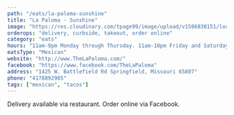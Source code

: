 ```yaml
---
path: "/eats/la-paloma-sunshine"
title: "La Paloma - Sunshine"
image: "https://res.cloudinary.com/tpage99/image/upload/v1586830151/local417eats/local417eatslogo.png"
orderops: "delivery, curbside, takeout, order online"
category: "eats"
hours: "11am-9pm Monday through Thursday. 11am-10pm Friday and Saturday. 11am-8:30pm Sunday"
eatsType: "Mexican"
website: "http://www.TheLaPaloma.com/"
facebook: "https://www.facebook.com/TheLaPaloma"
address: "1425 W. Battlefield Rd Springfield, Missouri 65807"
phone: "4178892985"
tags: ["mexican", "tacos"]
---
```


Delivery available via restaurant. Order online via Facebook.
